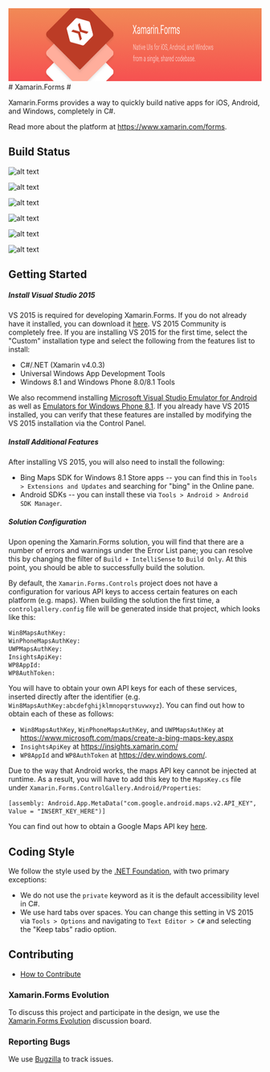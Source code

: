 <img src="banner.png" alt="Xamarin.Forms banner" height="145" >
# Xamarin.Forms #

Xamarin.Forms provides a way to quickly build native apps for iOS, Android, and Windows, completely in C#.

Read more about the platform at https://www.xamarin.com/forms.

## Build Status ##

![alt text](https://img.shields.io/teamcity/https/teamcity.xamarin.com/e/XamarinForms_Debug_Cycle8ezTest_OsxDebug.svg?style=flat&label=OSX%20Debug%20%20%20%20%20 "OSX Debug")  

![alt text](https://img.shields.io/teamcity/https/teamcity.xamarin.com/e/XamarinForms_Debug_Cycle8ezTest_WindowsDebug.svg?style=flat&label=Win%20Debug%20%20%20%20%20%20 "Win Debug")  

![alt text](https://img.shields.io/teamcity/https/teamcity.xamarin.com/e/XamarinForms_Debug_Cycle8ezTest_UiTests_OsxTestCloudPackageRunAndroid601.svg?style=flat&label=UITest%20Android "Android UI Tests")

![alt text](https://img.shields.io/teamcity/https/teamcity.xamarin.com/e/XamarinForms_Debug_Cycle8ezTest_UiTests_OsxTestCloudPackageRunIOSUnifiedIOS8.svg?style=flat&label=UITest%20iOS8%20%20%20%20 "iOS8 UI Tests")  

![alt text](https://img.shields.io/teamcity/https/teamcity.xamarin.com/e/XamarinForms_Debug_Cycle8ezTest_UiTests_OsxTestCloudPackageRunIOSUnifiedIOS9.svg?style=flat&label=UITest%20iOS9%20%20%20%20 "iOS9 UI Tests")  

![alt text](https://img.shields.io/teamcity/https/teamcity.xamarin.com/e/XamarinForms_Debug_Cycle8ezTest_UiTests_OsxTestCloudPackageRunIOSUnifiedIOS10.svg?style=flat&label=UITest%20iOS10%20%20 "iOS10 UI Tests") 

## Getting Started ##

##### Install Visual Studio 2015 #####
VS 2015 is required for developing Xamarin.Forms. If you do not already have it installed, you can download it [here](https://www.visualstudio.com/downloads/download-visual-studio-vs). VS 2015 Community is completely free. If you are installing VS 2015 for the first time, select the "Custom" installation type and select the following from the features list to install:

- C#/.NET (Xamarin v4.0.3)
- Universal Windows App Development Tools
- Windows 8.1 and Windows Phone 8.0/8.1 Tools

We also recommend installing [Microsoft Visual Studio Emulator for Android](https://www.visualstudio.com/en-us/features/msft-android-emulator-vs.aspx) as well as [Emulators for Windows Phone 8.1](https://www.microsoft.com/en-us/download/details.aspx?id=44574). If you already have VS 2015 installed, you can verify that these features are installed by modifying the VS 2015 installation via the Control Panel.

##### Install Additional Features #####
After installing VS 2015, you will also need to install the following:
  - Bing Maps SDK for Windows 8.1 Store apps -- you can find this in `Tools > Extensions and Updates` and searching for "bing" in the Online pane.
  - Android SDKs -- you can install these via `Tools > Android > Android SDK Manager`.

##### Solution Configuration #####
Upon opening the Xamarin.Forms solution, you will find that there are a number of errors and warnings under the Error List pane; you can resolve this by changing the filter of `Build + IntelliSense` to `Build Only`. At this point, you should be able to successfully build the solution.

By default, the `Xamarin.Forms.Controls` project does not have a configuration for various API keys to access certain features on each platform (e.g. maps). When building the solution the first time, a `controlgallery.config` file will be generated inside that project, which looks like this:

    Win8MapsAuthKey:
    WinPhoneMapsAuthKey:
    UWPMapsAuthKey:
    InsightsApiKey:
    WP8AppId:
    WP8AuthToken:

You will have to obtain your own API keys for each of these services, inserted directly after the identifier (e.g. `Win8MapsAuthKey:abcdefghijklmnopqrstuvwxyz`). You can find out how to obtain each of these as follows:

- `Win8MapsAuthKey`, `WinPhoneMapsAuthKey`, and `UWPMapsAuthKey` at https://www.microsoft.com/maps/create-a-bing-maps-key.aspx
- `InsightsApiKey` at https://insights.xamarin.com/
- `WP8AppId` and `WP8AuthToken` at https://dev.windows.com/.

Due to the way that Android works, the maps API key cannot be injected at runtime. As a result, you will have to add this key to the `MapsKey.cs` file under `Xamarin.Forms.ControlGallery.Android/Properties`:

    [assembly: Android.App.MetaData("com.google.android.maps.v2.API_KEY", Value = "INSERT_KEY_HERE")]

You can find out how to obtain a Google Maps API key [here](https://developer.xamarin.com/guides/android/platform_features/maps_and_location/maps/obtaining_a_google_maps_api_key/).

## Coding Style ##

We follow the style used by the [.NET Foundation](https://github.com/dotnet/corefx/blob/master/Documentation/coding-guidelines/coding-style.md), with two primary exceptions:

- We do not use the `private` keyword as it is the default accessibility level in C#.
- We use hard tabs over spaces. You can change this setting in VS 2015 via `Tools > Options` and navigating to `Text Editor > C#` and selecting the "Keep tabs" radio option.

## Contributing ##

- [How to Contribute](https://github.com/xamarin/xamarin.forms/wiki/Contributing-Code)

### Xamarin.Forms Evolution

To discuss this project and participate in the design, we use the [Xamarin.Forms Evolution](https://forums.xamarin.com/categories/xamarin-forms-evolution) discussion board.   

### Reporting Bugs

We use [Bugzilla](https://bugzilla.xamarin.com/newbug) to track issues.


